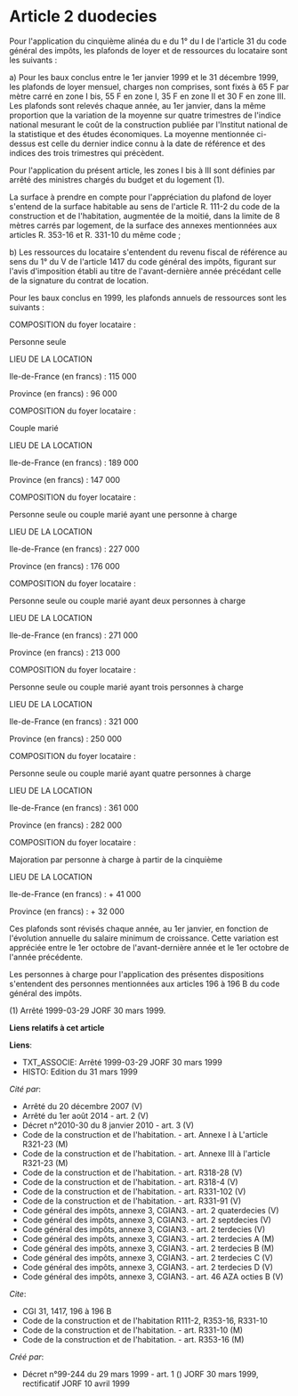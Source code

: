 # Article 2 duodecies

Pour l'application du cinquième alinéa du e du 1° du I de l'article 31 du code général des impôts, les plafonds de loyer et
de ressources du locataire sont les suivants :

a) Pour les baux conclus entre le 1er janvier 1999 et le 31 décembre 1999, les plafonds de loyer mensuel, charges non
comprises, sont fixés à 65 F par mètre carré en zone I bis, 55 F en zone I, 35 F en zone II et 30 F en zone III. Les plafonds
sont relevés chaque année, au 1er janvier, dans la même proportion que la variation de la moyenne sur quatre trimestres de
l'indice national mesurant le coût de la construction publiée par l'Institut national de la statistique et des études
économiques. La moyenne mentionnée ci-dessus est celle du dernier indice connu à la date de référence et des indices des
trois trimestres qui précèdent.

Pour l'application du présent article, les zones I bis à III sont définies par arrêté des ministres chargés du budget et du
logement (1).

La surface à prendre en compte pour l'appréciation du plafond de loyer s'entend de la surface habitable au sens de l'article
R. 111-2 du code de la construction et de l'habitation, augmentée de la moitié, dans la limite de 8 mètres carrés par
logement, de la surface des annexes mentionnées aux articles R. 353-16 et R. 331-10 du même code ;

b) Les ressources du locataire s'entendent du revenu fiscal de référence au sens du 1° du V de l'article 1417 du code général
des impôts, figurant sur l'avis d'imposition établi au titre de l'avant-dernière année précédant celle de la signature du
contrat de location.

Pour les baux conclus en 1999, les plafonds annuels de ressources sont les suivants :

COMPOSITION du foyer locataire :

Personne seule

LIEU DE LA LOCATION

Ile-de-France (en francs) : 115 000

Province (en francs) : 96 000 

COMPOSITION du foyer locataire :

Couple marié

LIEU DE LA LOCATION

Ile-de-France (en francs) : 189 000

Province (en francs) : 147 000 

COMPOSITION du foyer locataire :

Personne seule ou couple marié ayant une personne à charge

LIEU DE LA LOCATION

Ile-de-France (en francs) : 227 000

Province (en francs) : 176 000 

COMPOSITION du foyer locataire :

Personne seule ou couple marié ayant deux personnes à charge

LIEU DE LA LOCATION

Ile-de-France (en francs) : 271 000

Province (en francs) : 213 000 

COMPOSITION du foyer locataire :

Personne seule ou couple marié ayant trois personnes à charge

LIEU DE LA LOCATION

Ile-de-France (en francs) : 321 000

Province (en francs) : 250 000 

COMPOSITION du foyer locataire :

Personne seule ou couple marié ayant quatre personnes à charge

LIEU DE LA LOCATION

Ile-de-France (en francs) : 361 000

Province (en francs) : 282 000 

COMPOSITION du foyer locataire :

Majoration par personne à charge à partir de la cinquième

LIEU DE LA LOCATION

Ile-de-France (en francs) : + 41 000

Province (en francs) : + 32 000 

Ces plafonds sont révisés chaque année, au 1er janvier, en fonction de l'évolution annuelle du salaire minimum de croissance.
Cette variation est appréciée entre le 1er octobre de l'avant-dernière année et le 1er octobre de l'année précédente.

Les personnes à charge pour l'application des présentes dispositions s'entendent des personnes mentionnées aux articles 196 à
196 B du code général des impôts.

(1) Arrêté 1999-03-29 JORF 30 mars 1999.

**Liens relatifs à cet article**

**Liens**:

  - TXT_ASSOCIE: Arrêté 1999-03-29 JORF 30 mars 1999
  - HISTO: Edition du 31 mars 1999

_Cité par_:

  - Arrêté du 20 décembre 2007 (V)
  - Arrêté du 1er août 2014 - art. 2 (V)
  - Décret n°2010-30 du 8 janvier 2010 - art. 3 (V)
  - Code de la construction et de l'habitation. - art. Annexe I à L'article R321-23 (M)
  - Code de la construction et de l'habitation. - art. Annexe III à l'article R321-23 (M)
  - Code de la construction et de l'habitation. - art. R318-28 (V)
  - Code de la construction et de l'habitation. - art. R318-4 (V)
  - Code de la construction et de l'habitation. - art. R331-102 (V)
  - Code de la construction et de l'habitation. - art. R331-91 (V)
  - Code général des impôts, annexe 3, CGIAN3. - art. 2 quaterdecies (V)
  - Code général des impôts, annexe 3, CGIAN3. - art. 2 septdecies (V)
  - Code général des impôts, annexe 3, CGIAN3. - art. 2 terdecies (V)
  - Code général des impôts, annexe 3, CGIAN3. - art. 2 terdecies A (M)
  - Code général des impôts, annexe 3, CGIAN3. - art. 2 terdecies B (M)
  - Code général des impôts, annexe 3, CGIAN3. - art. 2 terdecies C (V)
  - Code général des impôts, annexe 3, CGIAN3. - art. 2 terdecies D (V)
  - Code général des impôts, annexe 3, CGIAN3. - art. 46 AZA octies B (V)

_Cite_:

  - CGI 31, 1417, 196 à 196 B
  - Code de la construction et de l'habitation R111-2, R353-16, R331-10
  - Code de la construction et de l'habitation. - art. R331-10 (M)
  - Code de la construction et de l'habitation. - art. R353-16 (M)

_Créé par_:

  - Décret n°99-244 du 29 mars 1999 - art. 1 () JORF 30 mars 1999, rectificatif JORF 10 avril 1999
